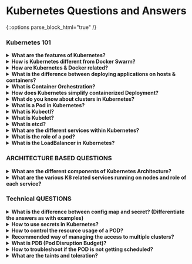 # Kubernetes Questions and Answers

{::options parse_block_html="true" /}

### <a name="Kubernetes-101">Kubernetes 101</a>

<details>
<summary markdown="span"><b>What are the features of Kubernetes?</b></summary>

<p align="center">
  <img src="assets/k8s-features.png" alt="K8s Features" width="800px" />
</p>

</details>

<details>
<summary markdown="span"><b>How is Kubernetes different from Docker Swarm?</b></summary>

- **Docker Swarm** is Docker’s native, open-source container orchestration platform that is used to cluster and schedule Docker containers. Swarm differs from Kubernetes in the following ways:
- **Docker Swarm** is more convenient to set up but doesn’t have a robust cluster, while Kubernetes is more complicated to set up but the benefit of having the assurance of a robust cluster
- Docker Swarm can’t do auto-scaling (as can Kubernetes); however, Docker scaling is five times faster than Kubernetes
- Docker Swarm doesn’t have a GUI; Kubernetes has a GUI in the form of a dashboard Docker Swarm does automatic load balancing of traffic between containers in a cluster, while Kubernetes requires manual intervention for load balancing such traffic
- Docker requires third-party tools like ELK stack for logging and monitoring, while Kubernetes has integrated tools for the same
Docker Swarm can share storage volumes with any container easily, while Kubernetes can only share storage volumes with containers in the same pod
- Docker can deploy rolling updates but can’t deploy automatic rollbacks; Kubernetes
can deploy rolling updates as well as automatic rollbacks

</details>

<details>
<summary markdown="span"><b>How are Kubernetes & Docker related?</b></summary>

- Docker is an open-source platform used to handle software development.
- Its main benefit is that it packages the settings and dependencies that the software/application needs to run into a container, which allows for portability and several other advantages. Kubernetes allows for the manual linking and orchestration of several containers, running on multiple hosts that have been created using Docker.

</details>

<details>
<summary markdown="span"><b>What is the difference between deploying applications on hosts & containers?</b></summary>

<p align="center">
  <img src="assets/hosts-containers.png" alt="Hosts Containers" width="800px" />
</p>

- Refer to the above diagram. The left side architecture represents deploying applications on hosts. So, this kind of architecture will have an operating system and then the operating system will have a kernel which will have various libraries installed on the operating system needed for the application. So, in this kind of framework you can have n number of applications and all the applications will share the libraries present in that operating system whereas while deploying applications in containers the architecture is a little different.
- This kind of architecture will have a kernel and that is the only thing that’s going to be the only thing common between all the applications. So, if there’s a particular application which needs Java then that particular application we’ll get access to Java and if there’s another application which needs Python then only that particular application will have access to Python.
- The individual blocks that you can see on the right side of the diagram are basically containerized and these are isolated from other applications. So, the applications have the necessary libraries and binaries isolated from the rest of the system, and cannot be encroached by any other application.

</details>

<details>
<summary markdown="span"><b>What is Container Orchestration?</b></summary>

Consider a scenario where you have 5-6 microservices for an application.
Now, these microservices are put in individual containers, but won’t be able to communicate without container orchestration. So, as orchestration means the amalgamation of all instruments playing together in harmony in music, similarly container orchestration means all the services in individual containers working together to fulfill the needs of a single server.

</details>

<details>
<summary markdown="span"><b>How does Kubernetes simplify containerized Deployment?</b></summary>

As a typical application would have a cluster of containers running across multiple hosts, all these containers would need to talk to each other. So, to do this you need something big that would load balance, scale & monitor the containers. Since Kubernetes is cloud-agnostic and can run on any public/private providers it must be your choice simplify containerized deployment.

</details>

<details>
<summary markdown="span"><b>What do you know about clusters in Kubernetes?</b></summary>

The fundamental behind Kubernetes is that we can enforce the desired state management, by which I mean that we can feed the cluster services of a specific configuration, and it will be up to the cluster services to go out and run that configuration in the infrastructure.

<p align="center">
  <img src="assets/k8s-cluster.png" alt="K8s Cluster" width="800px" />
</p>

So, as you can see in the above diagram, the deployment file will have all the configurations required to be fed into the cluster services. Now, the deployment file will be fed to the API and then it will be up to the cluster services to figure out how to schedule these pods in the environment and make sure that the right number of pods are running.
So, the API which sits in front of services, the worker nodes & the Kubelet process that the nodes run, all together make up the Kubernetes Cluster.

</details>

<details>
<summary markdown="span"><b>What is a Pod in Kubernetes?</b></summary>

A cluster of one or more Linux containers makes up a Kubernetes pod, the smallest unit of a Kubernetes application. From the more common scenario of a single container to an advanced use case with numerous tightly coupled containers within a pod, this basic structure allows for an array of designs.

```bash
kubectl get pods -n <namespace-name>
```

</details>

<details>
<summary markdown="span"><b>What is Kubectl?</b></summary>

Kubectl is the platform using which you can pass commands to the cluster.
So, it basically provides the CLI to run commands against the Kubernetes cluster with various ways to create and manage the Kubernetes
component.

</details>

<details>
<summary markdown="span"><b>What is Kubelet?</b></summary>

Consider a scenario where you have 5-6 microservices for an application.
Now, these microservices are put in individual containers, but won’t be able to communicate without container orchestration. So, as orchestration means the amalgamation of all instruments playing together in harmony in music, similarly container orchestration means all the services in individual containers working together to fulfill the needs of a single server.

</details>

<details>
<summary markdown="span"><b>What is etcd?</b></summary>

Etcd is written in Go programming language and is a distributed key-value store used for coordinating between distributed work. So, Etcd stores the configuration data of the Kubernetes cluster, representing the state of the cluster at any given point in time.

</details>

<details>
<summary markdown="span"><b>What are the different services within Kubernetes?</b></summary>

The following are the different types of services used:

<p align="center">
  <img src="assets/k8s-services.png" alt="K8s Services" width="800px" />
</p>

</details>

<details>
<summary markdown="span"><b>What is the role of a pod?</b></summary>

A: A pod in Kubernetes is responsible for holding individual containers. Each pod can hold various containers depending on the configurations and requirements. The containers held within a single pod share the same resources and the same local network, which makes it easier for them to communicate.

</details>


<details>
<summary markdown="span"><b>What is the LoadBalancer in Kubernetes?</b></summary>

A load balancer is one of the most common and standard ways of exposing service. There are two types of load balancer used based on the working environment i.e. either the Internal Load Balancer or the External Load Balancer. The Internal Load Balancer automatically balances load and allocates the pods with the required configuration whereas the External Load Balancer directs the traffic from the external load to the backend pods.

</details>

### <a name="ARCHITECTURE BASED QUESTIONS">ARCHITECTURE BASED QUESTIONS</a>

<details>
<summary markdown="span"><b>What are the different components of Kubernetes Architecture?</b></summary>

The Kubernetes Architecture has mainly 2 components – the master node and the worker node. As you can see in the below diagram, the master and the worker nodes have many inbuilt components within them. The master node has the kube-controller-manager, kube-apiserver,
kube-scheduler, etcd. Whereas the worker node has kubelet and kube-proxy running on each node

<p align="center">
  <img src="assets/k8s-arch.png" alt="Docker Architecture" width="800px" />
</p>

<p align="center">
  <img src="assets/kubernetes-architecture.png" alt="Docker Architecture" width="800px" />
</p>

</details>

<details>
<summary markdown="span"><b>What are the various K8 related services running on nodes and role of each service?</b></summary>

Mainly K8 cluster consists of two type of nodes: master and executor

- master services:
  - <b>kube-apiserver:</b> Master API service which acts like a door to K8 cluster. 
  - <b>kube-scheduler:</b> Schedule PODs according to available resources on executor nodes. 
  - <b>kube-controller-manager:</b> controller is a control loop that watches the shared state of the cluster through the 
    apiserver and makes changes attempting to move the current state towards the desired state

- executor node: (These also runs on master node)
  - <b>kube-proxy:</b> The Kubernetes network proxy runs on each node. This reflects services as defined in the Kubernetes API on 
    each node and can do simple TCP, UDP, and SCTP stream forwarding or round robin TCP, UDP, and SCTP forwarding across a set of backends.
  - <b>kubelet:</b> kubelet takes a set of PodSpecs that are provided through various mechanisms (primarily through the 
    apiserver) and ensures that the containers described in those PodSpecs are running and healthy

</details>

### <a name="Technical Questions">Technical QUESTIONS</a>

<details>
<summary markdown="span"><b>What is the difference between config map and secret? (Differentiate the answers as with examples)</b></summary>

Config maps ideally stores application configuration in a plain text format whereas Secrets store sensitive data like password in an encrypted format. Both config maps and secrets can be used as volume and mounted inside a pod through a pod definition file.

- Configmap
```bash
kubectl create configmap myconfigmap --from-literal=env=dev
```

- Secret
```bash
echo -n ‘admin’ > ./username.txt
echo -n ‘abcd1234’ ./password.txt
kubectl create secret generic mysecret --from-file=./username.txt --from-file=./password.txt
```

<p align="center">
  <img src="assets/configmap-secrets.png" alt="Docker Architecture" width="800px" />
</p>

</details>

<details>
<summary markdown="span"><b>How to use secrets in Kubernetes?</b></summary>

Secrets can be defined as Kubernetes objects used to store sensitive data such as user name and passwords with encryption.

```yaml
apiVersion: v1
kind: Secret
metadata:
name: tomcat-pass
type: Opaque
data:
   password: <User Password>
   username: <User Name>
```

- Creating the Secret:
```bash
$ kubectl create –f Secret.yaml
secrets/tomcat-pass

$ kubectl apply -k .
```
</details>

<details>
<summary markdown="span"><b>How to control the resource usage of a POD?</b></summary>

With requests and limits resource usage of a POD can be control. 

<b>request:</b> the amount of resources being requested for a container. If a container exceeds its request for resources, it may be throttled back down to it’s request.

<b>limit:</b> an upper cap on the resources a container is able to use. If it tries to exceed this limit it may be terminated if Kubernetes decides that another container needs the resources. If you’re sensitive to pod restarts, it makes sense to have the sum of all container resource limits equal or less than the total resource capacity for your cluster.

</details>

<details>
<summary markdown="span"><b>Recommended way of managing the access to multiple clusters?</b></summary>

kubectl looks for the config file, multiple clusters access information can be specified in this config file. `kubectl config` commands can be used to manage the access to these clusters.

</details>


<details>
<summary markdown="span"><b>What is PDB (Pod Disruption Budget)?</b></summary>

A PDB specifies the number of replicas that an application can tolerate having, relative to how many it is intended to have. For example, a Deployment which has a .spec.replicas: 5 is supposed to have 5 pods at any given time. If its PDB allows for there to be 4 at a time, then the Eviction API will allow voluntary disruption of one, but not two pods, at a time. This is applicable for voluntary disruptions.

</details>

<details>
<summary markdown="span"><b>How to troubleshoot if the POD is not getting scheduled?</b></summary>

There are many factors which can led to unstartable POD. Most common one is running out of resources, use the commands like `kubectl desribe <POD> -n <Namespace>` to see the reason why POD is not started. Also, keep an eye on `kubectl get events` to see all events coming from the cluster.

</details>

<details>
<summary markdown="span"><b>What are the taints and toleration?</b></summary>

Taints allow a node to repel a set of pods. You can set taints on the node and only the POD which have tolerations matching the taints condition will be able to run on those nodes. This is useful in the case when you allocated node for one user and don't want to run the PODs from other users on that node. 

</details>